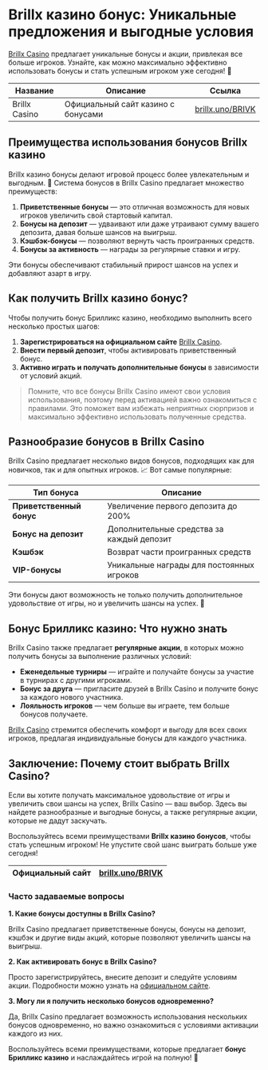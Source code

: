 # Brillx казино бонус: Уникальные предложения и выгодные условия

[Brillx Casino](https://brillx.uno/BRIVK) предлагает уникальные бонусы и акции, привлекая все больше игроков. Узнайте, как можно максимально эффективно использовать бонусы и стать успешным игроком уже сегодня! 🎰

| Название | Описание | Ссылка |
| -------- | -------- | ------ |
| Brillx Casino | Официальный сайт казино с бонусами | [brillx.uno/BRIVK](https://brillx.uno/BRIVK) |

## Преимущества использования бонусов Brillx казино

Brillx казино бонусы делают игровой процесс более увлекательным и выгодным. 🎁 Система бонусов в Brillx Casino предлагает множество преимуществ:

1. **Приветственные бонусы** — это отличная возможность для новых игроков увеличить свой стартовый капитал.
2. **Бонусы на депозит** — удваивают или даже утраивают сумму вашего депозита, давая больше шансов на выигрыш.
3. **Кэшбэк-бонусы** — позволяют вернуть часть проигранных средств.
4. **Бонусы за активность** — награды за регулярные ставки и игру.

Эти бонусы обеспечивают стабильный прирост шансов на успех и добавляют азарт в игру.

## Как получить Brillx казино бонус?

Чтобы получить бонус Брилликс казино, необходимо выполнить всего несколько простых шагов:

1. **Зарегистрироваться на официальном сайте** [Brillx Casino](https://brillx.uno/BRIVK).
2. **Внести первый депозит**, чтобы активировать приветственный бонус.
3. **Активно играть и получать дополнительные бонусы** в зависимости от условий акций.

> Помните, что все бонусы Brillx Casino имеют свои условия использования, поэтому перед активацией важно ознакомиться с правилами. Это поможет вам избежать неприятных сюрпризов и максимально эффективно использовать полученные средства.

## Разнообразие бонусов в Brillx Casino

Brillx Casino предлагает несколько видов бонусов, подходящих как для новичков, так и для опытных игроков. 📈 Вот самые популярные:

| Тип бонуса | Описание |
| ----------- | -------- |
| **Приветственный бонус** | Увеличение первого депозита до 200% |
| **Бонус на депозит** | Дополнительные средства за каждый депозит |
| **Кэшбэк** | Возврат части проигранных средств |
| **VIP-бонусы** | Уникальные награды для постоянных игроков |

Эти бонусы дают возможность не только получить дополнительное удовольствие от игры, но и увеличить шансы на успех. 💸

## Бонус Брилликс казино: Что нужно знать

Brillx Casino также предлагает **регулярные акции**, в которых можно получить бонусы за выполнение различных условий:

- **Еженедельные турниры** — играйте и получайте бонусы за участие в турнирах с другими игроками.
- **Бонус за друга** — пригласите друзей в Brillx Casino и получите бонус за каждого нового участника.
- **Лояльность игроков** — чем больше вы играете, тем больше бонусов получаете.

[Brillx Casino](https://brillx.uno/BRIVK) стремится обеспечить комфорт и выгоду для всех своих игроков, предлагая индивидуальные бонусы для каждого участника.

## Заключение: Почему стоит выбрать Brillx Casino?

Если вы хотите получать максимальное удовольствие от игры и увеличить свои шансы на успех, Brillx Casino — ваш выбор. Здесь вы найдете разнообразные и выгодные бонусы, а также регулярные акции, которые не дадут заскучать. 

Воспользуйтесь всеми преимуществами **Brillx казино бонусов**, чтобы стать успешным игроком! Не упустите свой шанс выиграть больше уже сегодня!

| Официальный сайт | [brillx.uno/BRIVK](https://brillx.uno/BRIVK) |
| ---------------- | ------------------------------------------- |

### Часто задаваемые вопросы

**1. Какие бонусы доступны в Brillx Casino?**

Brillx Casino предлагает приветственные бонусы, бонусы на депозит, кэшбэк и другие виды акций, которые позволяют увеличить шансы на выигрыш.

**2. Как активировать бонус в Brillx Casino?**

Просто зарегистрируйтесь, внесите депозит и следуйте условиям акции. Подробности можно узнать на [официальном сайте](https://brillx.uno/BRIVK).

**3. Могу ли я получить несколько бонусов одновременно?**

Да, Brillx Casino предлагает возможность использования нескольких бонусов одновременно, но важно ознакомиться с условиями активации каждого из них.

Воспользуйтесь всеми преимуществами, которые предлагает **бонус Брилликс казино** и наслаждайтесь игрой на полную! 🎲

